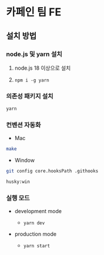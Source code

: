 # 카페인 팀 FE

## 설치 방법

### node.js 및 yarn 설치

1. node.js 18 이상으로 설치

2. `npm i -g yarn`

### 의존성 패키지 설치

```bash
yarn
```

### 컨벤션 자동화

- Mac

```bash
make
```

- Window

```bash
git config core.hooksPath .githooks

husky:win
```

### 실행 모드

- development mode

  - `yarn dev`

- production mode
  - `yarn start`
